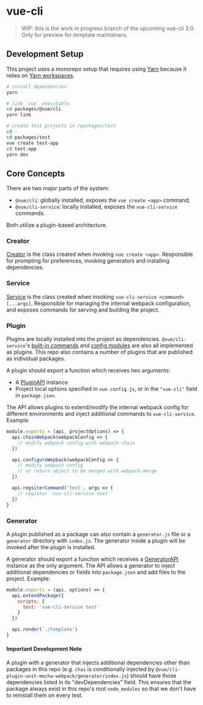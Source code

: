 # vue-cli

> WIP: this is the work in progress branch of the upcoming vue-cli 3.0.
> Only for preview for template maintainers.

## Development Setup

This project uses a monorepo setup that requires using [Yarn](https://yarnpkg.com) because it relies on [Yarn workspaces](https://yarnpkg.com/blog/2017/08/02/introducing-workspaces/).

``` sh
# install dependencies
yarn

# link `vue` executable
cd packages/@vue/cli
yarn link

# create test projects in /packages/test
cd -
cd packages/test
vue create test-app
cd test-app
yarn dev
```

## Core Concepts

There are two major parts of the system:

- `@vue/cli`: globally installed, exposes the `vue create <app>` command;
- `@vue/cli-service`: locally installed, exposes the `vue-cli-service` commands.

Both utilize a plugin-based architecture.

### Creator

[Creator][1] is the class created when invoking `vue create <app>`. Responsible for prompting for preferences, invoking generators and installing dependencies.

### Service

[Service][4] is the class created when invoking `vue-cli-service <command> [...args]`. Responsible for managing the internal webpack configuration, and exposes commands for serving and building the project.

### Plugin

Plugins are locally installed into the project as dependencies. `@vue/cli-service`'s [built-in commands][5] and [config modules][6] are also all implemented as plugins. This repo also contains a number of plugins that are published as individual packages.

A plugin should export a function which receives two arguments:

- A [PluginAPI][7] instance
- Project local options specified in `vue.config.js`, or in the `"vue-cli"` field in `package.json`.

The API allows plugins to extend/modify the internal webpack config for different environments and inject additional commands to `vue-cli-service`. Example:

``` js
module.exports = (api, projectOptions) => {
  api.chainWebpack(webpackConfig => {
    // modify webpack config with webpack-chain
  })

  api.configureWepback(webpackConfig => {
    // modify webpack config
    // or return object to be merged with webpack-merge
  })

  api.regsiterCommand('test', args => {
    // register `vue-cli-service test`
  })
}
```

### Generator

A plugin published as a package can also contain a `generator.js` file or a `generator` directory with `index.js`. The generator inside a plugin will be invoked after the plugin is installed.

A generator should export a function which receives a [GeneratorAPI][3] instance as the only argument. The API allows a generator to inject additional dependencies or fields into `package.json` and add files to the project. Example:

``` js
module.exports = (api, options) => {
  api.extendPackage({
    scripts: {
      test: 'vue-cli-service test'
    }
  })

  api.render('./template')
}
```

#### Important Development Note

A plugin with a generator that injects additional dependencies other than packages in this repo (e.g. `chai` is conditionally injected by `@vue/cli-plugin-unit-mocha-webpack/generator/index.js`) should have those dependencies listed in its "devDependencies" field. This ensures that the package always exist in this repo's root `node_modules` so that we don't have to reinstall them on every test.

[1]: https://github.com/vuejs/vue-cli/tree/next/packages/@vue/cli/lib/Creator.js
[3]: https://github.com/vuejs/vue-cli/tree/next/packages/@vue/cli/lib/GeneratorAPI.js
[4]: https://github.com/vuejs/vue-cli/tree/next/packages/@vue/cli-service/lib/Service.js
[5]: https://github.com/vuejs/vue-cli/tree/next/packages/@vue/cli-service/lib/commands
[6]: https://github.com/vuejs/vue-cli/tree/next/packages/@vue/cli-service/lib/config
[7]: https://github.com/vuejs/vue-cli/tree/next/packages/@vue/cli-service/lib/PluginAPI.js
